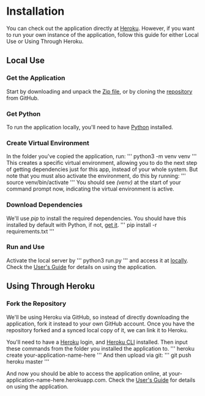 # Installation

You can check out the application directly at [Heroku](http://bb-mrs.herokuapp.com/). However, if you want to run your own instance of the application, follow this guide for either Local Use or Using Through Heroku.

## Local Use

### Get the Application
Start by downloading and unpack the [Zip file](https://github.com/Granigan/BBMRS/archive/master.zip), or by cloning the [repository](https://github.com/Granigan/BBMRS) from GitHub. 

### Get Python
To run the application locally, you'll need to have [Python](https://www.python.org/downloads/) installed. 

### Create Virtual Environment
In the folder you've copied the application, run: 
'''
python3 -m venv venv
'''
This creates a specific virtual environment, allowing you to do the next step of getting dependencies just for this app, instead of your whole system. But note that you must also activate the environment, do this by running:
'''
source venv/bin/activate
'''
You should see *(venv)* at the start of your command prompt now, indicating the virtual environment is active.

### Download Dependencies
We'll use *pip* to install the required dependencies. You should have this installed by default with Python, if not, [get it](https://pip.pypa.io/en/stable/reference/pip_download/).
'''
pip install -r requirements.txt
'''

### Run and Use
Activate the local server by
'''
python3 run.py
'''
and access it at [locally](http://127.0.0.1:5000/). Check the [User's Guide](https://github.com/Granigan/BBMRS/blob/master/documentation/manual.md) for details on using the application.


## Using Through Heroku

### Fork the Repository
We'll be using Heroku via GitHub, so instead of directly downloading the application, fork it instead to your own GitHub account. Once you have the repository forked and a synced local copy of it, we can link it to Heroku.

You'll need to have a [Heroku](herokuapp.com) login, and [Heroku CLI](https://devcenter.heroku.com/articles/heroku-cli) installed. Then input these commands from the folder you installed the application to.
'''
heroku create your-application-name-here
'''
And then upload via git:
'''
git push heroku master
'''

And now you should be able to access the application online, at your-application-name-here.herokuapp.com. Check the [User's Guide](https://github.com/Granigan/BBMRS/blob/master/documentation/manual.md) for details on using the application.
